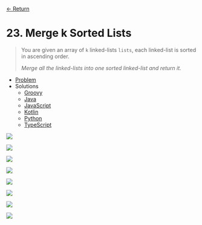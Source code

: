 [&larr; Return](https://hanggrian.github.io/grind-leetcode/)

# 23. Merge k Sorted Lists

> You are given an array of `k` linked-lists `lists`, each linked-list is sorted
  in ascending order.
>
> *Merge all the linked-lists into one sorted linked-list and return it.*

- [Problem](https://leetcode.com/problems/merge-k-sorted-lists/)
- Solutions
  - [Groovy](https://github.com/hanggrian/grind-leetcode/blob/main/groovy/src/main/groovy/problems1_100/MergeKSortedLists.groovy)
  - [Java](https://github.com/hanggrian/grind-leetcode/blob/main/java/src/main/java/problems1_100/MergeKSortedLists.java)
  - [JavaScript](https://github.com/hanggrian/grind-leetcode/blob/main/javascript/src/problems1_100/merge-k-sorted-lists.js)
  - [Kotlin](https://github.com/hanggrian/grind-leetcode/blob/main/kotlin/src/main/kotlin/problems1_100/MergeKSortedLists.kt)
  - [Python](https://github.com/hanggrian/grind-leetcode/blob/main/python/src/problems1_100/merge_k_sorted_lists.py)
  - [TypeScript](https://github.com/hanggrian/grind-leetcode/blob/main/typescript/src/problems1_100/merge-k-sorted-lists.ts)

![](https://github.com/hanggrian/grind-leetcode/raw/assets/problems1_100/merge-k-sorted-lists1.svg)

![](https://github.com/hanggrian/grind-leetcode/raw/assets/problems1_100/merge-k-sorted-lists2.svg)

![](https://github.com/hanggrian/grind-leetcode/raw/assets/problems1_100/merge-k-sorted-lists3.svg)

![](https://github.com/hanggrian/grind-leetcode/raw/assets/problems1_100/merge-k-sorted-lists4.svg)

![](https://github.com/hanggrian/grind-leetcode/raw/assets/problems1_100/merge-k-sorted-lists5.svg)

![](https://github.com/hanggrian/grind-leetcode/raw/assets/problems1_100/merge-k-sorted-lists6.svg)

![](https://github.com/hanggrian/grind-leetcode/raw/assets/problems1_100/merge-k-sorted-lists7.svg)

![](https://github.com/hanggrian/grind-leetcode/raw/assets/problems1_100/merge-k-sorted-lists8.svg)
